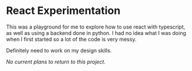 # React Experimentation
This was a playground for me to explore how to use react with typescript, as well as using a backend done in python. I had no idea what I was doing when I first started so a lot of the code is very messy.

Definitely need to work on my design skills.

*No current plans to return to this project.*
